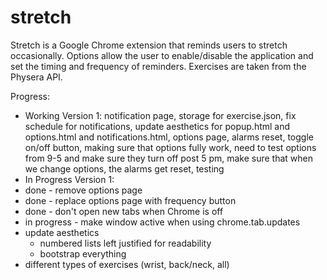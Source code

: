 # stretch

Stretch is a Google Chrome extension that reminds users to stretch occasionally. Options allow the user to enable/disable the application and set the timing and frequency of reminders. Exercises are taken from the Physera API.

Progress:
- Working Version 1: notification page, storage for exercise.json, fix schedule for notifications, update aesthetics for popup.html and options.html and notifications.html, options page, alarms reset, toggle on/off button, making sure that options fully work, need to test options from 9-5 and make sure they turn off post 5 pm, make sure that when we change options, the alarms get reset, testing
- In Progress Version 1:
- done - remove options page
- done - replace options page with frequency button
- done - don't open new tabs when Chrome is off
- in progress - make window active when using chrome.tab.updates
- update aesthetics
	- numbered lists left justified for readability
	- bootstrap everything
- different types of exercises (wrist, back/neck, all)